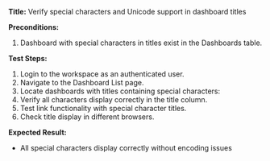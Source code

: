 **Title:** Verify special characters and Unicode support in dashboard titles

**Preconditions:**
  1. Dashboard with special characters in titles exist in the Dashboards table.

**Test Steps:**
  1. Login to the workspace as an authenticated user.
  2. Navigate to the Dashboard List page.
  3. Locate dashboards with titles containing special characters:
  4. Verify all characters display correctly in the title column.
  5. Test link functionality with special character titles.
  6. Check title display in different browsers.

**Expected Result:**
* All special characters display correctly without encoding issues